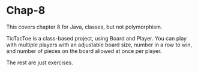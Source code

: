 # Chap-8
This covers chapter 8 for Java, classes, but not polymorphism.

TicTacToe is a class-based project, using Board and Player. You can play with multiple players with an adjustable board size, number in a row to win,  and number of pieces on the board allowed at once per player. 

The rest are just exercises.
